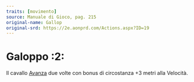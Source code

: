 ```yaml
---
traits: [movimento]
source: Manuale di Gioco, pag. 215
original-name: Gallop
original-srd: https://2e.aonprd.com/Actions.aspx?ID=19
---
```


# Galoppo :2:

Il cavallo [Avanza](/azioni/base/avanzare) due volte con bonus di circostanza +3
metri alla Velocità.
